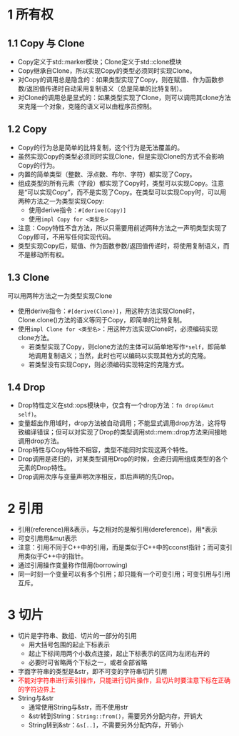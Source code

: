 # 1 所有权

## 1.1 Copy 与 Clone

* Copy定义于std::marker模块；Clone定义于std::clone模块
* Copy继承自Clone，所以实现Copy的类型必须同时实现Clone。
* 对Copy的调用总是隐含的：如果类型实现了Copy，则在赋值、作为函数参数/返回值传递时自动采用复制语义（总是简单的比特复制）。
* 对Clone的调用总是显式的：如果类型实现了Clone，则可以调用其clone方法来克隆一个对象，克隆的语义可以由程序员控制。

## 1.2 Copy

* Copy的行为总是简单的比特复制，这个行为是无法覆盖的。
* 虽然实现Copy的类型必须同时实现Clone，但是实现Clone的方式不会影响Copy的行为。
* 内置的简单类型（整数、浮点数、布尔、字符）都实现了Copy。
* 组成类型的所有元素（字段）都实现了Copy时，类型可以实现Copy。注意是“可以实现Copy”，而不是实现了Copy。在类型可以实现Copy时，可以用两种方法之一为类型实现Copy:
  * 使用derive指令：```#[derive(Copy)]```
  * 使用```impl Copy for <类型名>```
* 注意：Copy特性不含方法，所以只需要用前述两种方法之一声明类型实现了Copy即可，不用写任何实现代码。   
* 类型实现Copy后，赋值、作为函数参数/返回值传递时，将使用复制语义，而不是移动所有权。

## 1.3 Clone

可以用两种方法之一为类型实现Clone

* 使用derive指令：```#[derive(Clone)]```，用这种方法实现Clone时，Clone.clone()方法的语义等同于Copy，即简单的比特复制。
* 使用```impl Clone for <类型名>```：用这种方法实现Clone时，必须编码实现clone方法。
  * 若类型实现了Copy，则clone方法的主体可以简单地写作```*self```，即简单地调用复制语义；当然，此时也可以编码以实现其他方式的克隆。
  * 若类型没有实现Copy，则必须编码实现特定的克隆方式。
  
## 1.4 Drop

* Drop特性定义在std::ops模块中，仅含有一个drop方法：```fn drop(&mut self)```。
* 变量超出作用域时，drop方法被自动调用；不能显式调用drop方法，这将导致编译错误；但可以对实现了Drop的类型调用std::mem::drop方法来间接地调用drop方法。
* Drop特性与Copy特性不相容，类型不能同时实现这两个特性。
* Drop调用是递归的，对某类型调用Drop的时候，会递归调用组成类型的各个元素的Drop特性。
* Drop调用次序与变量声明次序相反，即后声明的先Drop。

# 2 引用

* 引用(reference)用&表示，与之相对的是解引用(dereference)，用*表示
* 可变引用用&mut表示
* 注意：引用不同于C++中的引用，而是类似于C++中的cconst指针；而可变引用类似于C++中的指针。
* 通过引用操作变量称作借用(borrowing)
* 同一时刻一个变量可以有多个引用；却只能有一个可变引用；可变引用与引用互斥。

# 3 切片

* 切片是字符串、数组、切片的一部分的引用
  * 用大括号包围的起止下标表示
  * 起止下标间用两个小数点连接，起止下标表示的区间为左闭右开的
  * 必要时可省略两个下标之一，或者全部省略
* 字面字符串的类型是&str，即不可变的字符串切片引用
* <font color="red">不能对字符串进行索引操作，只能进行切片操作，且切片时要注意下标在正确的字符边界上</font>
* String与&str
  * 通常使用String与&str，而不使用str
  * &str转到String：```String::from()```，需要另外分配内存，开销大
  * String转到&str：```&s[..]```，不需要另外分配内存，开销小
